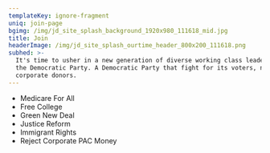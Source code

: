 ```yaml
---
templateKey: ignore-fragment
uniq: join-page
bgimg: /img/jd_site_splash_background_1920x980_111618_mid.jpg
title: Join
headerImage: /img/jd_site_splash_ourtime_header_800x200_111618.png
subhed: >-
  It's time to usher in a new generation of diverse working class leaders into
  the Democratic Party. A Democratic Party that fight for its voters, not just
  corporate donors.
---
```

* Medicare For All
* Free College
* Green New Deal
* Justice Reform
* Immigrant Rights
* Reject Corporate PAC Money

